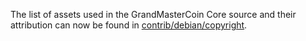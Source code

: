 The list of assets used in the GrandMasterCoin Core source and their attribution can now be found in [contrib/debian/copyright](../contrib/debian/copyright).
